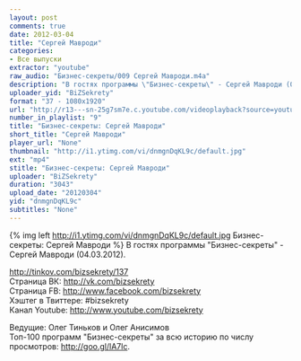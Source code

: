 ```yaml
---
layout: post
comments: true
date: 2012-03-04
title: "Сергей Мавроди"
categories:
- Все выпуски
extractor: "youtube"
raw_audio: "Бизнес-секреты/009 Сергей Мавроди.m4a"
description: "В гостях программы \"Бизнес-секреты\" - Сергей Мавроди (04.03.2012).\n\nhttp://tinkov.com/bizsekrety/137\nСтраница ВК: http://vk.com/bizsekrety\nСтраница FB: http://www.facebook.com/bizsekrety\nХэштег в Твиттере: #bizsekrety\nКанал Youtube: http://www.youtube.com/bizsekrety\n\nВедущие: Олег Тиньков и Олег Анисимов\nТоп-100 программ \"Бизнес-секреты\" за всю историю по числу просмотров: http://goo.gl/lA7lc."
uploader_yid: "BiZSekrety"
format: "37 - 1080x1920"
url: "http://r13---sn-25g7sm7e.c.youtube.com/videoplayback?source=youtube&ip=92.255.182.31&expire=1362866807&sparams=cp%2Cid%2Cip%2Cipbits%2Citag%2Cratebypass%2Csource%2Cupn%2Cexpire&ipbits=8&upn=7ZKqH-MsAq8&cp=U0hVR1hRVF9FUUNONV9QS1hJOnRyR200ZFBZbm5C&key=yt1&id=7679a09c3a8a2fd7&newshard=yes&mt=1362841995&ratebypass=yes&itag=37&sver=3&mv=m&fexp=931301%2C911409%2C916624%2C920704%2C912806%2C902000%2C919512%2C929901%2C913605%2C925006%2C906938%2C931202%2C931203%2C931401%2C908529%2C930803%2C920201%2C929602%2C930101%2C930603%2C906834&ms=au&signature=5CEEED8475BF710B62EC838E1867DEEE2BA43DF1.0320C78A369F64EEF7447A67919A0EBAB97445EF"
number_in_playlist: "9"
title: "Бизнес-секреты: Сергей Мавроди"
short_title: "Сергей Мавроди"
player_url: "None"
thumbnail: "http://i1.ytimg.com/vi/dnmgnDqKL9c/default.jpg"
ext: "mp4"
stitle: "Бизнес-секреты: Сергей Мавроди"
uploader: "BiZSekrety"
duration: "3043"
upload_date: "20120304"
yid: "dnmgnDqKL9c"
subtitles: "None"
---
```


{% img left http://i1.ytimg.com/vi/dnmgnDqKL9c/default.jpg Бизнес-секреты: Сергей Мавроди %}
В гостях программы "Бизнес-секреты" - Сергей Мавроди (04.03.2012).  
  
http://tinkov.com/bizsekrety/137  
Страница ВК: http://vk.com/bizsekrety  
Страница FB: http://www.facebook.com/bizsekrety  
Хэштег в Твиттере: #bizsekrety  
Канал Youtube: http://www.youtube.com/bizsekrety  
  
Ведущие: Олег Тиньков и Олег Анисимов  
Топ-100 программ "Бизнес-секреты" за всю историю по числу просмотров: http://goo.gl/lA7lc.